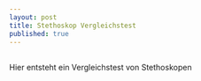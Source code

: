 ```yaml
---
layout: post
title: Stethoskop Vergleichstest
published: true
---
```

##

Hier entsteht ein Vergleichstest von Stethoskopen
